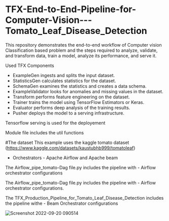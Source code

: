 # TFX-End-to-End-Pipeline-for-Computer-Vision---Tomato_Leaf_Disease_Detection
This repository demonstrates the end-to-end workflow of Computer vision Classification based problem and the steps required to analyze, validate, and transform data, train a model, analyze its performance, and serve it. 

Used TFX Components 
   - ExampleGen ingests and splits the input dataset.
   - StatisticsGen calculates statistics for the dataset.
   - SchemaGen examines the statistics and creates a data schema.
   - ExampleValidator looks for anomalies and missing values in the dataset.
   - Transform performs feature engineering on the dataset.
   - Trainer trains the model using TensorFlow Estimators or Keras.
   - Evaluator performs deep analysis of the training results.
   - Pusher deploys the model to a serving infrastructure.
  
Tensorflow serving is used for the deployement   

Module file includes the util functions  
  
#The dataset 
This example uses the kaggle tomato dataset (https://www.kaggle.com/datasets/kaustubhb999/tomatoleaf)
   
 - Orchestrators - Apache Airflow and Apache beam    

The Airflow_pipe_tomato-Dag file.py includes the pipeline with - Airflow orchestrator configurations

The Airflow_pipe_tomato-Dag file.py includes the pipeline with - Airflow orchestrator configurations.

The TFX_Production_Pipeline_for_Tomato_Leaf_Disease_Detection includes the pipeline withe - Beam Orchestrator configurations
   
![Screenshot 2022-09-20 090514](https://user-images.githubusercontent.com/47025217/192094415-107d2a75-b2be-4b43-ad71-599dd80b6d5c.jpg)
